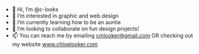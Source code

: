 - 👋 Hi, I’m @c-looks
- 👀 I’m interested in graphic and web design
- 🌱 I’m currently learning how to be an auntie
- 💞️ I’m looking to collaborate on fun design projects!
- 📫 You can reach me by emailing cmlooker@gmail.com OR checking out my website www.chloelooker.com

<!---
c-looks/c-looks is a ✨ special ✨ repository because its `README.md` (this file) appears on your GitHub profile.
You can click the Preview link to take a look at your changes.
--->
